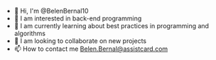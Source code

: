 - 👋 Hi, I'm @BelenBernal10
- 👀 I am interested in back-end programming
- 🌱 I am currently learning about best practices in programming and algorithms
- 💞️ I am looking to collaborate on new projects
- 📫 How to contact me Belen.Bernal@assistcard.com
